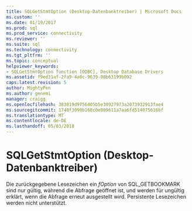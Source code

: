 ```yaml
---
title: SQLGetStmtOption (Desktop-Datenbanktreiber) | Microsoft Docs
ms.custom: ''
ms.date: 01/19/2017
ms.prod: sql
ms.prod_service: connectivity
ms.reviewer: ''
ms.suite: sql
ms.technology: connectivity
ms.tgt_pltfrm: ''
ms.topic: conceptual
helpviewer_keywords:
- SQLGetStmtOption function [ODBC], Desktop Database Drivers
ms.assetid: f9ed31af-2fa9-4a0c-9639-08b63199b092
caps.latest.revision: 5
author: MightyPen
ms.author: genemi
manager: craigg
ms.openlocfilehash: 383819d9756405b5e30927973a2073932913fae4
ms.sourcegitcommit: 1740f3090b168c0e809611a7aa6fd514075616bf
ms.translationtype: MT
ms.contentlocale: de-DE
ms.lasthandoff: 05/03/2018
---
```

# <a name="sqlgetstmtoption-desktop-database-drivers"></a>SQLGetStmtOption (Desktop-Datenbanktreiber)
Die zurückgegebene Lesezeichen ein *fOption* von SQL_GETBOOKMARK sind nur gültig, während die Abfrage geöffnet ist, und werden für ungültig erklärt, wenn die Abfrage erneut ausgestellt wird. Persistente Lesezeichen werden nicht unterstützt.
